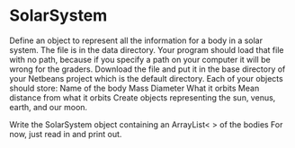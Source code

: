 # SolarSystem
Define an object to represent all the information for a body in a solar system.
The file is in the data directory.  Your program should load that file with no path, because if you specify a path on your computer it will be wrong for the graders.  Download the file and put it in the base directory of your Netbeans project which is the default directory.
Each of your objects should store:
Name of the body
Mass
Diameter
What it orbits
Mean distance from what it orbits
Create objects representing the sun, venus, earth, and our moon.

Write the SolarSystem object containing an ArrayList< >  of the bodies
For now, just read in and print out.
